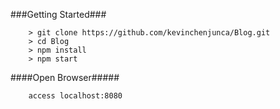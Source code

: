 ###Getting Started###

```
	> git clone https://github.com/kevinchenjunca/Blog.git
	> cd Blog
	> npm install
	> npm start
```

####Open Browser#####

```
	access localhost:8080

```
